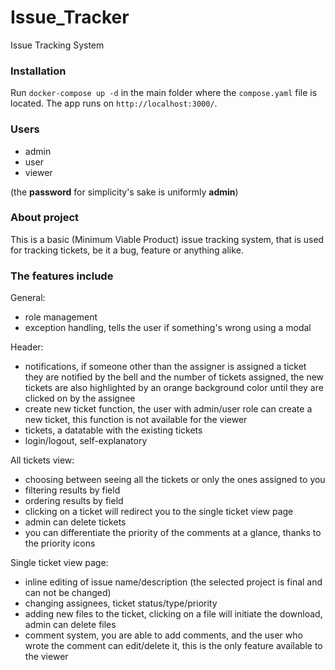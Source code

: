 # Issue_Tracker
Issue Tracking System

### Installation

Run `docker-compose up -d` in the main folder where the `compose.yaml` file is located. The app runs on `http://localhost:3000/`.

### Users

- admin
- user
- viewer

(the **password** for simplicity's sake is uniformly **admin**)

### About project

This is a basic (Minimum Viable Product) issue tracking system, that is used for tracking tickets, be it a bug, feature or anything alike.

### The features include

General:

- role management
- exception handling, tells the user if something's wrong using a modal

Header:

- notifications, if someone other than the assigner is assigned a ticket they are notified by the bell and the number of tickets assigned, the new tickets are also highlighted by an orange background color until they are clicked on by the assignee
- create new ticket function, the user with admin/user role can create a new ticket, this function is not available for the viewer
- tickets, a datatable with the existing tickets
- login/logout, self-explanatory

All tickets view:

- choosing between seeing all the tickets or only the ones assigned to you
- filtering results by field
- ordering results by field
- clicking on a ticket will redirect you to the single ticket view page
- admin can delete tickets
- you can differentiate the priority of the comments at a glance, thanks to the priority icons

Single ticket view page:

- inline editing of issue name/description (the selected project is final and can not be changed)
- changing assignees, ticket status/type/priority
- adding new files to the ticket, clicking on a file will initiate the download, admin can delete files
- comment system, you are able to add comments, and the user who wrote the comment can edit/delete it, this is the only feature available to the viewer

